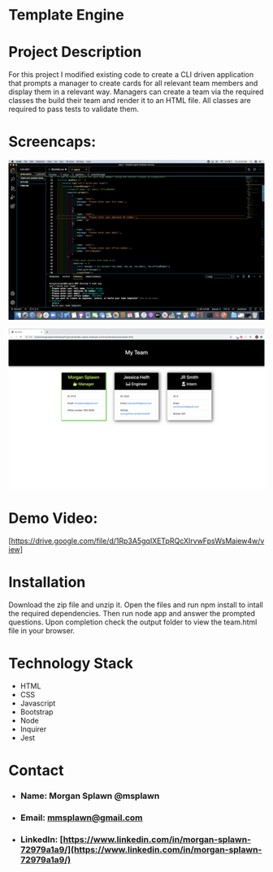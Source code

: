 # Template Engine

# **Project Description**
For this project I modified existing code to create a CLI driven application that prompts a manager to create cards for all relevant team members and display them in a relevant way. Managers can create a team via the required classes the build their team and render it to an HTML file. All classes are required to pass tests to validate them.

# **Screencaps:**
![Code](./assets/invscode.png)

![Code](./assets/inbrowser.png)

# **Demo Video:**
[https://drive.google.com/file/d/1Rp3A5gqIXETpRQcXIrvwFpsWsMaiew4w/view]

# **Installation**
Download the zip file and unzip it. Open the files and run npm install to intall the required dependencies. Then run node app and answer the prompted questions. Upon completion check the output folder to view the team.html file in your browser.


# **Technology Stack**
* HTML 
* CSS
* Javascript
* Bootstrap
* Node
* Inquirer
* Jest

# **Contact**
* ### **Name:**  Morgan Splawn @msplawn
* ### **Email:**  [mmsplawn@gmail.com](msplawn@gmail.com)
* ### **LinkedIn:**  [https://www.linkedin.com/in/morgan-splawn-72979a1a9/](https://www.linkedin.com/in/morgan-splawn-72979a1a9/)
